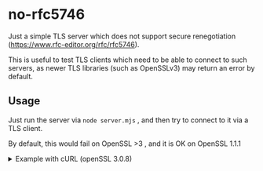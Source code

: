 # no-rfc5746

Just a simple TLS server which does not support secure renegotiation (https://www.rfc-editor.org/rfc/rfc5746).

This is useful to test TLS clients which need to be able to connect to such servers, as newer TLS libraries (such as OpenSSLv3) may return an error by default.


## Usage

Just run the server via `node server.mjs` , and then try to connect to it via a TLS client.

By default, this would fail on OpenSSL >3 , and it is OK on OpenSSL 1.1.1

<details>

<summary> Example with cURL (openSSL 3.0.8) </summary>

```
$ curl -v https://127.0.0.1:4433
*   Trying 127.0.0.1:4433...
* Connected to 127.0.0.1 (127.0.0.1) port 4433 (#0)
* ALPN: offers h2,http/1.1
* TLSv1.3 (OUT), TLS handshake, Client hello (1):
*  CAfile: /etc/ssl/certs/ca-certificates.crt
*  CApath: none
* TLSv1.3 (IN), TLS handshake, Server hello (2):
* TLSv1.2 (OUT), TLS alert, handshake failure (552):
* OpenSSL/3.0.8: error:0A000152:SSL routines::unsafe legacy renegotiation disabled
* Closing connection 0
curl: (35) OpenSSL/3.0.8: error:0A000152:SSL routines::unsafe legacy renegotiation disabled
```

</details>